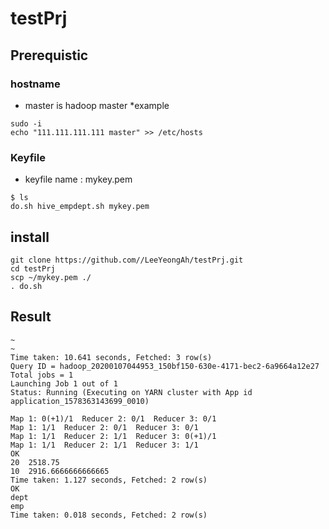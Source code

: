 # testPrj 
## Prerequistic
### hostname 
* master is hadoop master
*example
```
sudo -i
echo "111.111.111.111 master" >> /etc/hosts
```
### Keyfile
* keyfile name : mykey.pem
```
$ ls
do.sh hive_empdept.sh mykey.pem
```

## install
```
git clone https://github.com//LeeYeongAh/testPrj.git
cd testPrj
scp ~/mykey.pem ./
. do.sh
```
## Result
```
~
~
Time taken: 10.641 seconds, Fetched: 3 row(s)
Query ID = hadoop_20200107044953_150bf150-630e-4171-bec2-6a9664a12e27
Total jobs = 1
Launching Job 1 out of 1
Status: Running (Executing on YARN cluster with App id application_1578363143699_0010)

Map 1: 0(+1)/1	Reducer 2: 0/1	Reducer 3: 0/1
Map 1: 1/1	Reducer 2: 0/1	Reducer 3: 0/1
Map 1: 1/1	Reducer 2: 1/1	Reducer 3: 0(+1)/1
Map 1: 1/1	Reducer 2: 1/1	Reducer 3: 1/1
OK
20	2518.75
10	2916.6666666666665
Time taken: 1.127 seconds, Fetched: 2 row(s)
OK
dept
emp
Time taken: 0.018 seconds, Fetched: 2 row(s)
```

